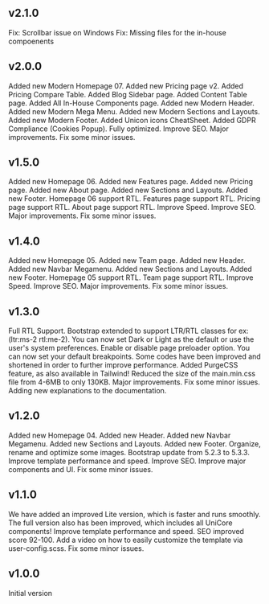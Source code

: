 ## v2.1.0
Fix: Scrollbar issue on Windows
Fix: Missing files for the in-house compoenents

## v2.0.0
Added new Modern Homepage 07.
Added new Pricing page v2.
Added Pricing Compare Table.
Added Blog Sidebar page.
Added Content Table page.
Added All In-House Components page.
Added new Modern Header.
Added new Modern Mega Menu.
Added new Modern Sections and Layouts.
Added new Modern Footer.
Added Unicon icons CheatSheet.
Added GDPR Compliance (Cookies Popup).
Fully optimized.
Improve SEO.
Major improvements.
Fix some minor issues.

## v1.5.0
Added new Homepage 06.
Added new Features page.
Added new Pricing page.
Added new About page.
Added new Sections and Layouts.
Added new Footer.
Homepage 06 support RTL.
Features page support RTL.
Pricing page support RTL.
About page support RTL.
Improve Speed.
Improve SEO.
Major improvements.
Fix some minor issues.

## v1.4.0
Added new Homepage 05.
Added new Team page.
Added new Header.
Added new Navbar Megamenu.
Added new Sections and Layouts.
Added new Footer.
Homepage 05 support RTL.
Team page support RTL.
Improve Speed.
Improve SEO.
Major improvements.
Fix some minor issues.

## v1.3.0
Full RTL Support.
Bootstrap extended to support LTR/RTL classes for ex: (ltr:ms-2 rtl:me-2).
You can now set Dark or Light as the default or use the user's system preferences.
Enable or disable page preloader option.
You can now set your default breakpoints.
Some codes have been improved and shortened in order to further improve performance.
Added PurgeCSS feature, as also available in Tailwind!
Reduced the size of the main.min.css file from 4-6MB to only 130KB.
Major improvements.
Fix some minor issues.
Adding new explanations to the documentation.

## v1.2.0
Added new Homepage 04.
Added new Header.
Added new Navbar Megamenu.
Added new Sections and Layouts.
Added new Footer.
Organize, rename and optimize some images.
Bootstrap update from 5.2.3 to 5.3.3.
Improve template performance and speed.
Improve SEO.
Improve major components and UI.
Fix some minor issues.

## v1.1.0
We have added an improved Lite version, which is faster and runs smoothly.
The full version also has been improved,  which includes all UniCore components!
Improve template performance and speed.
SEO improved score 92-100.
Add a video on how to easily customize the template via user-config.scss.
Fix some minor issues.

## v1.0.0
Initial version